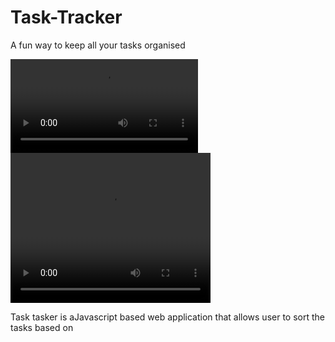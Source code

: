# Task-Tracker
A fun way to keep all your tasks organised

![](video.mp4)
<video width="320" height="240" controls autoplay>
  <source src="video.mp4" type="video/mp4">
</video>

Task tasker is aJavascript based web application that allows user to sort the tasks based on
